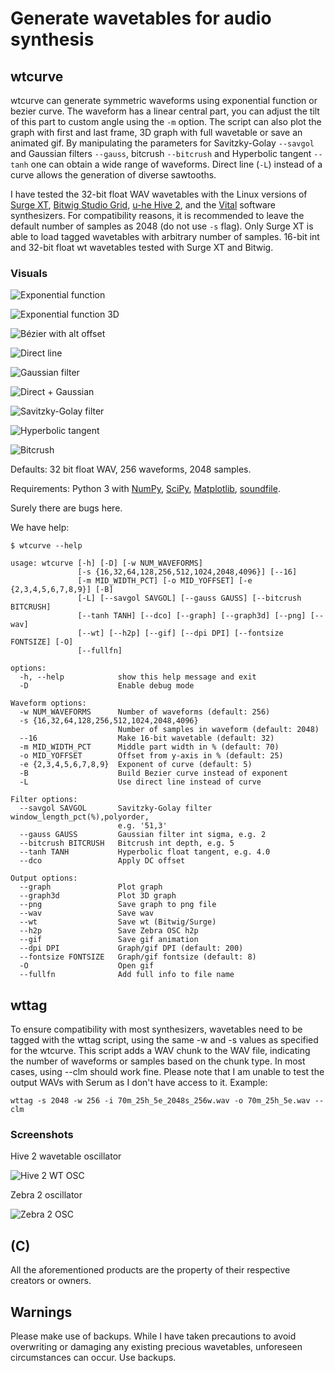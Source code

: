 # Generate wavetables for audio synthesis

## wtcurve

wtcurve can generate symmetric waveforms using exponential function or bezier curve. The waveform has a linear central part, you can adjust the tilt of this part to custom angle using the `-m` option. The script can also plot the graph with first and last frame, 3D graph with full wavetable or save an animated gif. By manipulating the parameters for Savitzky-Golay `--savgol` and Gaussian filters `--gauss`, bitcrush `--bitcrush` and Hyperbolic tangent `--tanh` one can obtain a wide range of waveforms. Direct line (`-L`) instead of a curve allows the generation of diverse sawtooths.

I have tested the 32-bit float WAV wavetables with the Linux versions of [Surge XT](https://surge-synthesizer.github.io/), [Bitwig Studio Grid](https://www.bitwig.com/the-grid/), [u-he Hive 2](https://u-he.com/products/hive/), and the [Vital](https://vital.audio/) software synthesizers. For compatibility reasons, it is recommended to leave the default number of samples as 2048 (do not use `-s` flag). Only Surge XT is able to load tagged wavetables with arbitrary number of samples. 16-bit int and 32-bit float wt wavetables tested with Surge XT and Bitwig.

### Visuals

![Exponential function](images/70m_25h_5e_anim.gif "Exponential function")

![Exponential function 3D](images/70m_25h_5e_3d.jpg "Exponential function 3D")

![Bézier with alt offset](images/70m_45h_bz_anim.gif "Bézier with alt offset")

![Direct line](images/70m_25h_dl_anim.gif "Direct line")

![Gaussian filter](images/70m_25h_9e_ga40_anim.gif "Gaussian filter")

![Direct + Gaussian](images/70m_25h_dl_ga40_anim.gif "Direct + Gaussian")

![Savitzky-Golay filter](images/70m_25h_5e_sg10-3_anim.gif "Savitzky-Golay filter")

![Hyperbolic tangent](images/70m_5h_5e_tanh5.0_anim.gif "Hyperbolic tangent")

![Bitcrush](images/70m_25h_5e_bc4_anim.gif "Bitcrush")

Defaults: 32 bit float WAV, 256 waveforms, 2048 samples.

Requirements: Python 3 with [NumPy](https://numpy.org/install/), [SciPy](https://scipy.org/), [Matplotlib](https://matplotlib.org), [soundfile](https://github.com/bastibe/python-soundfile).

Surely there are bugs here.

We have help:

```text
$ wtcurve --help

usage: wtcurve [-h] [-D] [-w NUM_WAVEFORMS]
               [-s {16,32,64,128,256,512,1024,2048,4096}] [--16]
               [-m MID_WIDTH_PCT] [-o MID_YOFFSET] [-e {2,3,4,5,6,7,8,9}] [-B]
               [-L] [--savgol SAVGOL] [--gauss GAUSS] [--bitcrush BITCRUSH]
               [--tanh TANH] [--dco] [--graph] [--graph3d] [--png] [--wav]
               [--wt] [--h2p] [--gif] [--dpi DPI] [--fontsize FONTSIZE] [-O]
               [--fullfn]

options:
  -h, --help            show this help message and exit
  -D                    Enable debug mode

Waveform options:
  -w NUM_WAVEFORMS      Number of waveforms (default: 256)
  -s {16,32,64,128,256,512,1024,2048,4096}
                        Number of samples in waveform (default: 2048)
  --16                  Make 16-bit wavetable (default: 32)
  -m MID_WIDTH_PCT      Middle part width in % (default: 70)
  -o MID_YOFFSET        Offset from y-axis in % (default: 25)
  -e {2,3,4,5,6,7,8,9}  Exponent of curve (default: 5)
  -B                    Build Bezier curve instead of exponent
  -L                    Use direct line instead of curve

Filter options:
  --savgol SAVGOL       Savitzky-Golay filter window_length_pct(%),polyorder,
                        e.g. '51,3'
  --gauss GAUSS         Gaussian filter int sigma, e.g. 2
  --bitcrush BITCRUSH   Bitcrush int depth, e.g. 5
  --tanh TANH           Hyperbolic float tangent, e.g. 4.0
  --dco                 Apply DC offset

Output options:
  --graph               Plot graph
  --graph3d             Plot 3D graph
  --png                 Save graph to png file
  --wav                 Save wav
  --wt                  Save wt (Bitwig/Surge)
  --h2p                 Save Zebra OSC h2p
  --gif                 Save gif animation
  --dpi DPI             Graph/gif DPI (default: 200)
  --fontsize FONTSIZE   Graph/gif fontsize (default: 8)
  -O                    Open gif
  --fullfn              Add full info to file name
```

## wttag

To ensure compatibility with most synthesizers, wavetables need to be tagged with the wttag script, using the same -w and -s values as specified for the wtcurve. This script adds a WAV chunk to the WAV file, indicating the number of waveforms or samples based on the chunk type. In most cases, using --clm should work fine. Please note that I am unable to test the output WAVs with Serum as I don't have access to it. Example:

```text
wttag -s 2048 -w 256 -i 70m_25h_5e_2048s_256w.wav -o 70m_25h_5e.wav --clm
```

### Screenshots

Hive 2 wavetable oscillator

![Hive 2 WT OSC](images/hive_wt.jpg)

Zebra 2 oscillator

![Zebra 2 OSC](images/zebra_osc.jpg)

## (C)

All the aforementioned products are the property of their respective creators or owners.

## Warnings

Please make use of backups. While I have taken precautions to avoid overwriting or damaging any existing precious wavetables, unforeseen circumstances can occur. Use backups.
